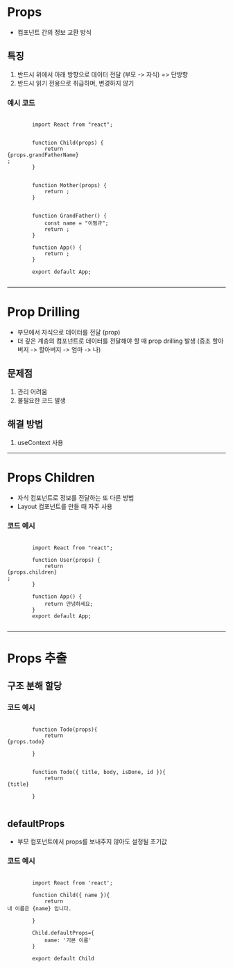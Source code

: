 # Props
- 컴포넌트 간의 정보 교환 방식

## 특징
1. 반드시 위에서 아래 방향으로 데이터 전달 (부모 -> 자식) => 단방향
2. 반드시 읽기 전용으로 취급하며, 변경하지 않기

### 예시 코드
<pre>
    <code>
        import React from "react";

        <!-- 3) 아이가 할아버지의 이름을 받음 -->
        function Child(props) {
            return <div>{props.grandFatherName}</div>;
        }

        <!-- 2) 엄마(부모)가 아이(자식)에게 할아버지(부모의 부모)의 이름을 전달 -->
        function Mother(props) {
            return <Child grandFatherName={props.grandFatherName} />;
        }

        <!-- 1) 할아버지(부모)가 엄마(자식)에게 이름을 전달 -->
        function GrandFather() {
            const name = "이범규";
            return <Mother grandFatherName={name} />;
        }

        function App() {
            return <GrandFather />;
        }

        export default App;
    </code>
</pre>

* * *

# Prop Drilling
- 부모에서 자식으로 데이터를 전달 (prop)
- 더 깊은 계층의 컴포넌트로 데이터를 전달해야 할 때 prop drilling 발생 (증조 할아버지 -> 할아버지 -> 엄마 -> 나)

## 문제점
1. 관리 어려움
2. 불필요한 코드 발생

## 해결 방법
1. useContext 사용

* * *

# Props Children
- 자식 컴포넌트로 정보를 전달하는 또 다른 방법
- Layout 컴포넌트를 만들 때 자주 사용

### 코드 예시
<pre>
    <code>
        import React from "react";

        function User(props) {
            return <div>{props.children}</div>;
        }

        function App() {
            return <User>안녕하세요</User>;
        }
        export default App;
    </code>
</pre>

* * *

# Props 추출
## 구조 분해 할당
### 코드 예시
<pre>
    <code>
        function Todo(props){
            return <div>{props.todo}</div>
        }

        <!-- 구조 분해 할당 사용 -->
        function Todo({ title, body, isDone, id }){
            return <div>{title}</div>
        }
    </code>
</pre>

## defaultProps
- 부모 컴포넌트에서 props를 보내주지 않아도 설정될 초기값

### 코드 예시
<pre>
    <code>
        import React from 'react';

        function Child({ name }){
            return <div>내 이름은 {name} 입니다. </div>
        }

        Child.defaultProps={
            name: '기본 이름'
        }

        export default Child
    </code>
</pre>